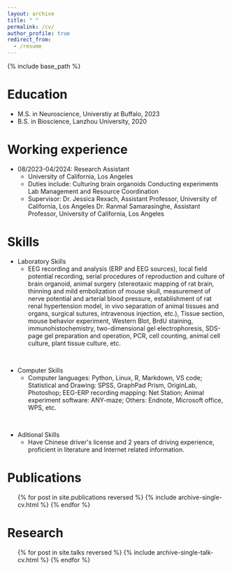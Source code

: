 ```yaml
---
layout: archive
title: " "
permalink: /cv/
author_profile: true
redirect_from:
  - /resume
---
```


{% include base_path %}

Education
======
* M.S. in Neuroscience, Universtiy at Buffalo, 2023 
* B.S. in Bioscience, Lanzhou University, 2020

Working experience
======
* 08/2023-04/2024: Research Assistant
  * University of California, Los Angeles
  * Duties include: 
  Culturing brain organoids
  Conducting experiments
  Lab Management and Resource Coordination
  * Supervisor: 
   Dr. Jessica Rexach, Assistant Professor, University of California, Los Angeles
   Dr. Ranmal Samarasinghe, Assistant Professor, University of California, Los Angeles

Skills
======
* Laboratory Skills
  * EEG recording and analysis (ERP and EEG sources), local field potential recording, serial procedures of reproduction and culture of brain organoid, animal surgery (stereotaxic mapping of rat brain, thinning and mild embolization of mouse skull, measurement of nerve potential and arterial blood pressure, establishment of rat renal hypertension model, in vivo separation of animal tissues and organs, surgical sutures, intravenous injection, etc.), Tissue section, mouse behavior experiment, Western Blot, BrdU staining, immunohistochemistry, two-dimensional gel electrophoresis, SDS-page gel preparation and operation, PCR, cell counting, animal cell culture, plant tissue culture, etc.

<p>&nbsp;</p> <!-- 空行 --> 

* Computer Skills
  * Computer languages: Python, Linux, R, Markdown, VS code; Statistical and Drawing: SPSS, GraphPad Prism, OriginLab, Photoshop; EEG-ERP recording mapping: Net Station; Animal experiment software: ANY-maze; Others: Endnote, Microsoft office, WPS, etc.

<p>&nbsp;</p> <!-- 空行 --> 

* Aditional Skills
  * Have Chinese driver's license and 2 years of driving experience, proficient in literature and Internet related information.

Publications
======
  <ul>{% for post in site.publications reversed %}
    {% include archive-single-cv.html %}
  {% endfor %}</ul>
  
Research
======
  <ul>{% for post in site.talks reversed %}
    {% include archive-single-talk-cv.html  %}
  {% endfor %}</ul>

